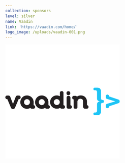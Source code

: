 ```yaml
---
collection: sponsors
level: silver
name: Vaadin
link: 'https://vaadin.com/home/'
logo_image: /uploads/vaadin-001.png
---
```



![](/uploads/versions/vaadin---x----360-360x---.png)